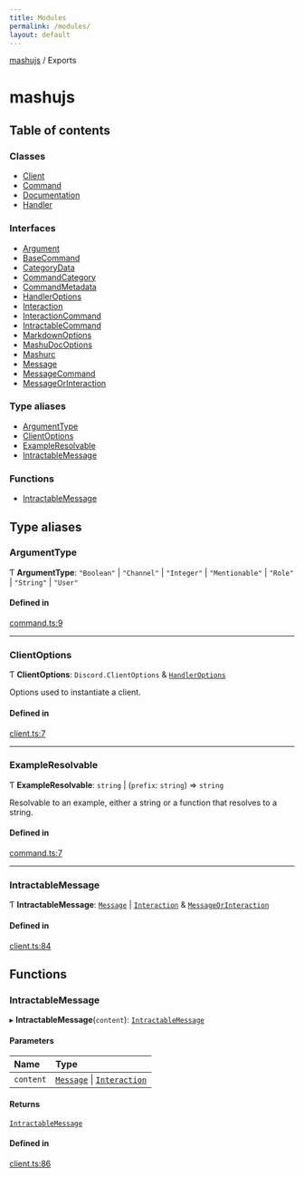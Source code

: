```yaml
---
title: Modules
permalink: /modules/
layout: default
---
```

[mashujs](/readme/) / Exports

# mashujs

## Table of contents

### Classes

- [Client](/client/)
- [Command](/command/)
- [Documentation](/documentation/)
- [Handler](/handler/)

### Interfaces

- [Argument](/argument/)
- [BaseCommand](/basecommand/)
- [CategoryData](/categorydata/)
- [CommandCategory](/commandcategory/)
- [CommandMetadata](/commandmetadata/)
- [HandlerOptions](/handleroptions/)
- [Interaction](/interaction/)
- [InteractionCommand](/interactioncommand/)
- [IntractableCommand](/intractablecommand/)
- [MarkdownOptions](/markdownoptions/)
- [MashuDocOptions](/mashudocoptions/)
- [Mashurc](/mashurc/)
- [Message](/message/)
- [MessageCommand](/messagecommand/)
- [MessageOrInteraction](/messageorinteraction/)

### Type aliases

- [ArgumentType](/modules/#argumenttype)
- [ClientOptions](/modules/#clientoptions)
- [ExampleResolvable](/modules/#exampleresolvable)
- [IntractableMessage](/modules/#intractablemessage)

### Functions

- [IntractableMessage](/modules/#intractablemessage)

## Type aliases

### ArgumentType

Ƭ **ArgumentType**: ``"Boolean"`` \| ``"Channel"`` \| ``"Integer"`` \| ``"Mentionable"`` \| ``"Role"`` \| ``"String"`` \| ``"User"``

#### Defined in

[command.ts:9](https://github.com/EpokTarren/mashu/blob/78d8416/src/command.ts#L9)

___

### ClientOptions

Ƭ **ClientOptions**: `Discord.ClientOptions` & [`HandlerOptions`](/handleroptions/)

Options used to instantiate a client.

#### Defined in

[client.ts:7](https://github.com/EpokTarren/mashu/blob/78d8416/src/client.ts#L7)

___

### ExampleResolvable

Ƭ **ExampleResolvable**: `string` \| (`prefix`: `string`) => `string`

Resolvable to an example, either a string or a function that resolves to a string.

#### Defined in

[command.ts:7](https://github.com/EpokTarren/mashu/blob/78d8416/src/command.ts#L7)

___

### IntractableMessage

Ƭ **IntractableMessage**: [`Message`](/message/) \| [`Interaction`](/interaction/) & [`MessageOrInteraction`](/messageorinteraction/)

#### Defined in

[client.ts:84](https://github.com/EpokTarren/mashu/blob/78d8416/src/client.ts#L84)

## Functions

### IntractableMessage

▸ **IntractableMessage**(`content`): [`IntractableMessage`](/modules/#intractablemessage)

#### Parameters

| Name | Type |
| :------ | :------ |
| `content` | [`Message`](/message/) \| [`Interaction`](/interaction/) |

#### Returns

[`IntractableMessage`](/modules/#intractablemessage)

#### Defined in

[client.ts:86](https://github.com/EpokTarren/mashu/blob/78d8416/src/client.ts#L86)
